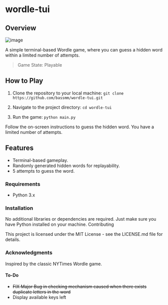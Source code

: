 # wordle-tui
## Overview
![image](https://github.com/user-attachments/assets/a275f6ee-9cfd-4c9b-9b08-65bfa6c7d47f)

A simple terminal-based Wordle game, where you can guess a hidden word within a limited number of attempts.
> Game State: Playable

## How to Play

1. Clone the repository to your local machine:
``git clone https://github.com/bassmm/wordle-tui.git``

2. Navigate to the project directory:
``cd wordle-tui``

3. Run the game:
``python main.py``    

Follow the on-screen instructions to guess the hidden word. You have a limited number of attempts.

## Features

  - Terminal-based gameplay.        
  - Randomly generated hidden words for replayability.
  - 5 attempts to guess the word.

### Requirements
- Python 3.x

### Installation

No additional libraries or dependencies are required. Just make sure you have Python installed on your machine.
Contributing

This project is licensed under the MIT License - see the LICENSE.md file for details.

### Acknowledgments
Inspired by the classic NYTimes Wordle game.

#### To-Do
- ~~FIX Major Bug in checking mechanism caused when there exists duplicate letters in the word~~
- Display available keys left
